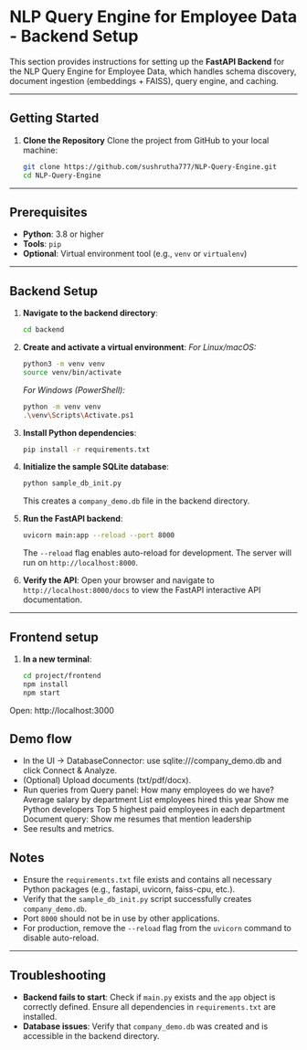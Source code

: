 # NLP Query Engine for Employee Data - Backend Setup

This section provides instructions for setting up the **FastAPI Backend** for the NLP Query Engine for Employee Data, which handles schema discovery, document ingestion (embeddings + FAISS), query engine, and caching.

---

## Getting Started

1.  **Clone the Repository** Clone the project from GitHub to your local machine:
    ```bash
    git clone https://github.com/sushrutha777/NLP-Query-Engine.git
    cd NLP-Query-Engine
    ```

---

## Prerequisites
- **Python**: 3.8 or higher
- **Tools**: `pip`
- **Optional**: Virtual environment tool (e.g., `venv` or `virtualenv`)

---

## Backend Setup
1.  **Navigate to the backend directory**:
    ```bash
    cd backend
    ```
2.  **Create and activate a virtual environment**:
    *For Linux/macOS:*
    ```bash
    python3 -m venv venv
    source venv/bin/activate
    ```
    *For Windows (PowerShell):*
    ```bash
    python -m venv venv
    .\venv\Scripts\Activate.ps1
    ```
4.  **Install Python dependencies**:
    ```bash
    pip install -r requirements.txt
    ```
5.  **Initialize the sample SQLite database**:
    ```bash
    python sample_db_init.py
    ```
    This creates a `company_demo.db` file in the backend directory.

6.  **Run the FastAPI backend**:
    ```bash
    uvicorn main:app --reload --port 8000
    ```
    The `--reload` flag enables auto-reload for development. The server will run on `http://localhost:8000`.

7.  **Verify the API**:
    Open your browser and navigate to `http://localhost:8000/docs` to view the FastAPI interactive API documentation.

---

## Frontend setup

1. **In a new terminal**:
    ```bash
    cd project/frontend
    npm install
    npm start

    ```


Open: http://localhost:3000

## Demo flow

- In the UI -> DatabaseConnector: use sqlite:///company_demo.db and click Connect & Analyze.
- (Optional) Upload documents (txt/pdf/docx).
- Run queries from Query panel:
How many employees do we have?
Average salary by department
List employees hired this year
Show me Python developers
Top 5 highest paid employees in each department
Document query: Show me resumes that mention leadership
- See results and metrics.

## Notes
- Ensure the `requirements.txt` file exists and contains all necessary Python packages (e.g., fastapi, uvicorn, faiss-cpu, etc.).
- Verify that the `sample_db_init.py` script successfully creates `company_demo.db`.
- Port `8000` should not be in use by other applications.
- For production, remove the `--reload` flag from the `uvicorn` command to disable auto-reload.

---

## Troubleshooting
- **Backend fails to start**: Check if `main.py` exists and the `app` object is correctly defined. Ensure all dependencies in `requirements.txt` are installed.
- **Database issues**: Verify that `company_demo.db` was created and is accessible in the backend directory.

